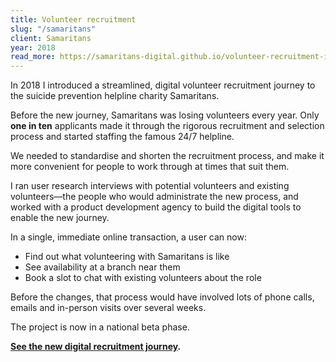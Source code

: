 ```yaml
---
title: Volunteer recruitment
slug: "/samaritans"
client: Samaritans
year: 2018
read_more: https://samaritans-digital.github.io/volunteer-recruitment-improvements.html
---
```


In 2018 I introduced a streamlined, digital volunteer recruitment journey to the suicide prevention helpline charity Samaritans.

Before the new journey, Samaritans was losing volunteers every year. Only **one in ten** applicants made it through the rigorous recruitment and selection process and started staffing the famous 24/7 helpline.

We needed to standardise and shorten the recruitment process, and make it more convenient for people to work through at times that suit them.

I ran user research interviews with potential volunteers and existing volunteers—the people who would administrate the new process, and worked with a product development agency to build the digital tools to enable the new journey.

In a single, immediate online transaction, a user can now:

- Find out what volunteering with Samaritans is like
- See availability at a branch near them
- Book a slot to chat with existing volunteers about the role

Before the changes, that process would have involved lots of phone calls, emails and in-person visits over several weeks.

The project is now in a national beta phase.

**[See the new digital recruitment journey](https://volunteer.samaritans.org/volunteer).**